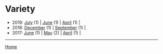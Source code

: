 # Variety

  * 2019: 
      [July](./variety-2019-07.md) (1) | 
      [June](./variety-2019-06.md) (1) | 
      [April](./variety-2019-04.md) (1) | 
  * 2018: 
      [December](./variety-2018-12.md) (1) | 
      [September](./variety-2018-09.md) (1) | 
  * 2017: 
      [June](./variety-2017-06.md) (1) | 
      [May](./variety-2017-05.md) (2) | 
      [April](./variety-2017-04.md) (1) | 

----

[Home](../)
